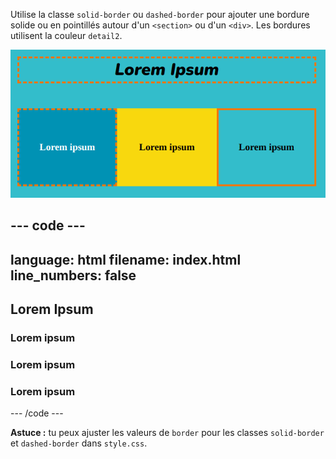 Utilise la classe `solid-border` ou `dashed-border` pour ajouter une bordure solide ou en pointillés autour d'un `<section>` ou d'un `<div>`. Les bordures utilisent la couleur `detail2`.

![Un `<section>` avec une bordure en pointillés, suivi de trois éléments `<div>`. L'un d'eux a une bordure en pointillés, l'autre n'a pas de bordure et le troisième a une bordure pleine.](images/web-borders.png)

--- code ---
---
language: html
filename: index.html
line_numbers: false
---

<section>
    <h2 class="xcenter dashed-border">Lorem Ipsum</h2>
</section>
      
<section class="wrap">
    <div class="secondary dashed-border xcenter ycenter tile">
        <h3>Lorem ipsum</h3>
    </div>
    <div class="tertiary xcenter ycenter tile">
        <h3>Lorem ipsum</h3>
    </div>
    <div class="primary solid-border xcenter ycenter tile">
        <h3>Lorem ipsum</h3>
    </div> 
</section>

--- /code ---

**Astuce :** tu peux ajuster les valeurs de `border` pour les classes `solid-border` et `dashed-border` dans `style.css`.
